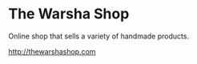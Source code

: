 # The Warsha Shop

Online shop that sells a variety of handmade products.

http://thewarshashop.com

